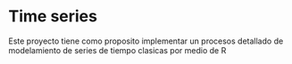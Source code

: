 # Time series

Este proyecto tiene como proposito implementar un procesos detallado de modelamiento de series de tiempo clasicas por medio de R
